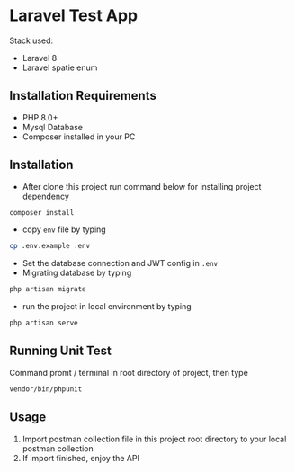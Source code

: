 # Laravel Test App

Stack used:
- Laravel 8
- Laravel spatie enum

## Installation Requirements
- PHP 8.0+
- Mysql Database
- Composer installed in your PC

## Installation
- After clone this project run command below for installing project dependency

```bash
composer install
```
- copy `env` file by typing
```bash
cp .env.example .env
```

- Set the database connection and JWT config in `.env`
- Migrating database by typing 
```bash
php artisan migrate
```
- run the project in local environment by typing
```bash
php artisan serve
```

## Running Unit Test
Command promt / terminal in root directory of project, then type
```bash
vendor/bin/phpunit
```

## Usage

1. Import postman collection file in this project root directory to your local postman collection
2. If import finished, enjoy the API
